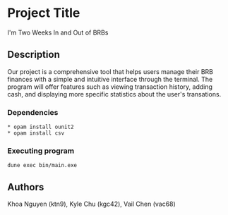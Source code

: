 # Project Title

I'm Two Weeks In and Out of BRBs

## Description

Our project is a comprehensive tool that helps users manage their BRB finances
  with a simple and intuitive interface through the terminal. The program will 
  offer features such as viewing transaction history, adding cash, and 
  displaying more specific statistics about the user's transations. 
  
### Dependencies

```
* opam install ounit2
* opam install csv
```

### Executing program

```
dune exec bin/main.exe
```

## Authors

Khoa Nguyen (ktn9),
Kyle Chu (kgc42),
Vail Chen (vac68)
